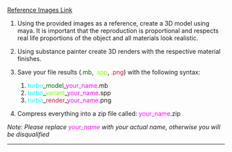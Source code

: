 [Reference Images Link](https://www.atpturbo.com/mm5/merchant.mvc?Product_Code=GRT-TBO-963&Screen=PROD)

1. Using the provided images as a reference, create a 3D model using maya.
	It is important that the reproduction is proportional and respects real life proportions of the object and all materials look realistic.

2. Using substance painter create 3D renders with the respective material finishes.

3. Save your file results (<span style="color:darkgreen">.mb</span>, <span style="color:chartreuse">.spp</span>, <span style="color:crimson">.png</span>) with the following syntax:
	1. <span style="color:cyan">turbo</span>\_<span style="color:darkgreen">model</span>_<span style="color:magenta">your_name</span>.mb
	2. <span style="color:cyan">turbo</span>\_<span style="color:chartreuse">variant</span>_<span style="color:magenta">your_name</span>.spp
	3. <span style="color:cyan">turbo</span>\_<span style="color:crimson">render</span>_<span style="color:magenta">your_name</span>.png

4. Compress everything into a zip file called: <span style="color:magenta">your_name</span>.zip

_Note: Please replace <span style="color:magenta">your_name</span> with your actual name, otherwise you will be disqualified_

-----


